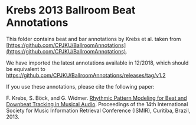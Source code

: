 # Krebs 2013 Ballroom Beat Annotations

This folder contains beat and bar annotations by Krebs et al.
taken from [https://github.com/CPJKU/BallroomAnnotations](https://github.com/CPJKU/BallroomAnnotations).

We have imported the latest annotations available in 12/2018, which should be equivalent to
https://github.com/CPJKU/BallroomAnnotations/releases/tag/v1.2

If you use these annotations, please cite the following paper:    

F. Krebs, S. Böck, and G. Widmer. [Rhythmic Pattern Modeling for Beat and Downbeat Tracking in Musical Audio](http://ismir2013.ismir.net/wp-content/uploads/2013/09/51_Paper.pdf). Proceedings of the 14th International Society for Music Information Retrieval Conference (ISMIR), Curitiba, Brazil, 2013.  
